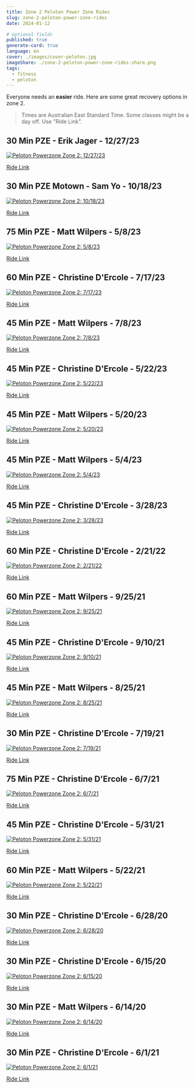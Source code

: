 ```yaml
---
title: Zone 2 Peloton Power Zone Rides
slug: zone-2-peloton-power-zone-rides
date: 2024-01-12

# optional fields
published: true
generate-card: true
language: en
cover: ./images/cover-peloton.jpg
imageShare: ./zone-2-peloton-power-zone-rides-share.png
tags:
  - fitness
  - peloton
---
```


Everyone needs an __easier__ ride. Here are some great recovery options in zone 2.

> Times are Australian East Standard Time. Some classes might be a day off. Use "Ride Link".

## 30 Min PZE - Erik Jager - 12/27/23

[![Peloton Powerzone Zone 2: 12/27/23](./images/2023-12-27.png)](https://members.onepeloton.com/classes/cycling?modal=classDetailsModal&classId=2862332a247f47da9d8d4813f8d7c010)

[Ride Link](https://members.onepeloton.com/classes/cycling?modal=classDetailsModal&classId=2862332a247f47da9d8d4813f8d7c010)

## 30 Min PZE Motown - Sam Yo - 10/18/23

[![Peloton Powerzone Zone 2: 10/18/23](./images/2023-10-18.png)](https://members.onepeloton.com/classes/cycling?modal=classDetailsModal&classId=c2b534980f354b58b9edf0bdb83b7a90)

[Ride Link](https://members.onepeloton.com/classes/cycling?modal=classDetailsModal&classId=c2b534980f354b58b9edf0bdb83b7a90)

## 75 Min PZE - Matt Wilpers - 5/8/23

[![Peloton Powerzone Zone 2: 5/8/23](./images/2023-08-05.png)](https://members.onepeloton.com/classes/cycling?modal=classDetailsModal&classId=bc9063f426a2418b86b645ed5fc0ea93)

[Ride Link](https://members.onepeloton.com/classes/cycling?modal=classDetailsModal&classId=bc9063f426a2418b86b645ed5fc0ea93)

## 60 Min PZE - Christine D'Ercole - 7/17/23

[![Peloton Powerzone Zone 2: 7/17/23](./images/2023-07-17.png)](https://members.onepeloton.com/classes/cycling?modal=classDetailsModal&classId=bbbadd18b5284525a1e2bac5597e5cc8)

[Ride Link](https://members.onepeloton.com/classes/cycling?modal=classDetailsModal&classId=bbbadd18b5284525a1e2bac5597e5cc8)

## 45 Min PZE - Matt Wilpers - 7/8/23

[![Peloton Powerzone Zone 2: 7/8/23](./images/2023-07-08.png)](https://members.onepeloton.com/classes/cycling?modal=classDetailsModal&classId=7721cefa7a0d4aa58d2166452dbedbd3)

[Ride Link](https://members.onepeloton.com/classes/cycling?modal=classDetailsModal&classId=7721cefa7a0d4aa58d2166452dbedbd3)

## 45 Min PZE - Christine D'Ercole - 5/22/23

[![Peloton Powerzone Zone 2: 5/22/23](./images/2023-05-22.png)](https://members.onepeloton.com/classes/cycling?modal=classDetailsModal&classId=dd102809054b4b879f578134dde466a3)

[Ride Link](https://members.onepeloton.com/classes/cycling?modal=classDetailsModal&classId=dd102809054b4b879f578134dde466a3)

## 45 Min PZE - Matt Wilpers - 5/20/23

[![Peloton Powerzone Zone 2: 5/20/23](./images/2023-05-20.png)](https://members.onepeloton.com/classes/cycling?modal=classDetailsModal&classId=a1518ac6a0a94e3a8e12dd8306b885de)

[Ride Link](https://members.onepeloton.com/classes/cycling?modal=classDetailsModal&classId=a1518ac6a0a94e3a8e12dd8306b885de)

## 45 Min PZE - Matt Wilpers - 5/4/23

[![Peloton Powerzone Zone 2: 5/4/23](./images/2023-05-04.png)](https://members.onepeloton.com/classes/cycling?modal=classDetailsModal&classId=000f4e9c77274cfb89e8a5394ecd37a5)

[Ride Link](https://members.onepeloton.com/classes/cycling?modal=classDetailsModal&classId=000f4e9c77274cfb89e8a5394ecd37a5)

## 45 Min PZE - Christine D'Ercole - 3/28/23

[![Peloton Powerzone Zone 2: 3/28/23](./images/2023-03-28.png)](https://members.onepeloton.com/classes/cycling?modal=classDetailsModal&classId=bf9a8d27671c4dc1a44d10f07a422769)

[Ride Link](https://members.onepeloton.com/classes/cycling?modal=classDetailsModal&classId=bf9a8d27671c4dc1a44d10f07a422769)

## 60 Min PZE - Christine D'Ercole - 2/21/22

[![Peloton Powerzone Zone 2: 2/21/22](./images/2022-02-21.png)](https://members.onepeloton.com/classes/cycling?modal=classDetailsModal&classId=3c8873ecac12439f8eaea74437ac849a)

[Ride Link](https://members.onepeloton.com/classes/cycling?modal=classDetailsModal&classId=3c8873ecac12439f8eaea74437ac849a)

## 60 Min PZE - Matt Wilpers - 9/25/21

[![Peloton Powerzone Zone 2: 9/25/21](./images/2021-09-25.png)](https://members.onepeloton.com/classes/cycling?modal=classDetailsModal&classId=ff799ecab4d34c27896f11f7b8e5559c)

[Ride Link](https://members.onepeloton.com/classes/cycling?modal=classDetailsModal&classId=ff799ecab4d34c27896f11f7b8e5559c)

## 45 Min PZE - Christine D'Ercole - 9/10/21

[![Peloton Powerzone Zone 2: 9/10/21](./images/2021-09-10.png)](https://members.onepeloton.com/classes/cycling?modal=classDetailsModal&classId=e8a6f9f7939d4596ac722674ab30fc5f)

[Ride Link](https://members.onepeloton.com/classes/cycling?modal=classDetailsModal&classId=e8a6f9f7939d4596ac722674ab30fc5f)

## 45 Min PZE - Matt Wilpers - 8/25/21

[![Peloton Powerzone Zone 2: 8/25/21](./images/2021-08-25.png)](https://members.onepeloton.com/classes/cycling?modal=classDetailsModal&classId=cbc2511e69814502a0a5862ccbb69c03)

[Ride Link](https://members.onepeloton.com/classes/cycling?modal=classDetailsModal&classId=cbc2511e69814502a0a5862ccbb69c03)

## 30 Min PZE - Christine D'Ercole - 7/19/21

[![Peloton Powerzone Zone 2: 7/19/21](./images/2021-07-19.png)](https://members.onepeloton.com/classes/cycling?modal=classDetailsModal&classId=6044084fc9cb4814a88c1cf1163b19e1)

[Ride Link](https://members.onepeloton.com/classes/cycling?modal=classDetailsModal&classId=6044084fc9cb4814a88c1cf1163b19e1)

## 75 Min PZE - Christine D'Ercole - 6/7/21

[![Peloton Powerzone Zone 2: 6/7/21](./images/2021-06-07.png)](https://members.onepeloton.com/classes/cycling?modal=classDetailsModal&classId=26960c3d51654446b8412d8e95cd739d)

[Ride Link](https://members.onepeloton.com/classes/cycling?modal=classDetailsModal&classId=26960c3d51654446b8412d8e95cd739d)

## 45 Min PZE - Christine D'Ercole - 5/31/21

[![Peloton Powerzone Zone 2: 5/31/21](./images/2021-05-31.png)](https://members.onepeloton.com/classes/cycling?modal=classDetailsModal&classId=58997596e1fc446dbc845fe33dc34fd0)

[Ride Link](https://members.onepeloton.com/classes/cycling?modal=classDetailsModal&classId=58997596e1fc446dbc845fe33dc34fd0)

## 60 Min PZE - Matt Wilpers - 5/22/21

[![Peloton Powerzone Zone 2: 5/22/21](./images/2021-05-22.png)](https://members.onepeloton.com/classes/cycling?modal=classDetailsModal&classId=a28a794e187744ceb4ceeb7537c5fea0)

[Ride Link](https://members.onepeloton.com/classes/cycling?modal=classDetailsModal&classId=a28a794e187744ceb4ceeb7537c5fea0)

## 30 Min PZE - Christine D'Ercole - 6/28/20

[![Peloton Powerzone Zone 2: 6/28/20](./images/2020-06-28.png)](https://members.onepeloton.com/classes/cycling?modal=classDetailsModal&classId=0cc5325202d34b558470b48f989de9b0)

[Ride Link](https://members.onepeloton.com/classes/cycling?modal=classDetailsModal&classId=0cc5325202d34b558470b48f989de9b0)

## 30 Min PZE - Christine D'Ercole - 6/15/20

[![Peloton Powerzone Zone 2: 6/15/20](./images/2020-06-15.png)](https://members.onepeloton.com/classes/cycling?modal=classDetailsModal&classId=33169b5a55924212bbcfe6c93ba08c77)

[Ride Link](https://members.onepeloton.com/classes/cycling?modal=classDetailsModal&classId=33169b5a55924212bbcfe6c93ba08c77)

## 30 Min PZE - Matt Wilpers - 6/14/20

[![Peloton Powerzone Zone 2: 6/14/20](./images/2020-06-14.png)](https://members.onepeloton.com/classes/cycling?modal=classDetailsModal&classId=ac70dca40f214040b0b10532f5a4140d)

[Ride Link](https://members.onepeloton.com/classes/cycling?modal=classDetailsModal&classId=ac70dca40f214040b0b10532f5a4140d)

## 30 Min PZE - Christine D'Ercole - 6/1/21

[![Peloton Powerzone Zone 2: 6/1/21](./images/2020-06-01.png)](https://members.onepeloton.com/classes/cycling?modal=classDetailsModal&classId=233c8afc5cdb4713b09e4392a9694da2)

[Ride Link](https://members.onepeloton.com/classes/cycling?modal=classDetailsModal&classId=233c8afc5cdb4713b09e4392a9694da2)

